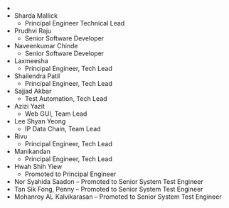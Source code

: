 -
- Sharda Mallick
	- Principal Engineer Technical Lead
- Prudhvi Raju
	- Senior Software Developer
- Naveenkumar Chinde
  - Senior Software Developer
- Laxmeesha
  - Principal Engineer, Tech Lead
- Shailendra Patil
    - Principal Engineer, Tech Lead
- Sajjad Akbar
  - Test Automation, Tech Lead
- Azizi Yazit
  - Web GUI, Team Lead
- Lee Shyan Yeong
  - IP Data Chain, Team Lead
- Rivu
  - Principal Engineer, Tech Lead
- Manikandan
  - Principal Engineer, Tech Lead
- Hwah Shih Yiew
  - Promoted to Principal Engineer
- Nor Syahida Saadon – Promoted to Senior System Test Engineer
- Tan Sik Fong, Penny – Promoted to Senior System Test Engineer
- Mohanroy AL Kalvikarasan – Promoted to Senior System Test Engineer